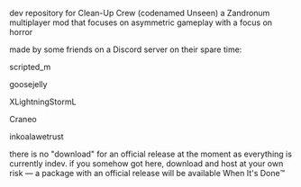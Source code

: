 dev repository for Clean-Up Crew (codenamed Unseen) 
a Zandronum multiplayer mod that focuses on asymmetric gameplay with a focus on horror

made by some friends on a Discord server on their spare time:

scripted_m

goosejelly

XLightningStormL

Craneo

inkoalawetrust

there is no "download" for an official release at the moment as everything is currently indev.
if you somehow got here, download and host at your own risk — a package with an official release
will be available When It's Done™️ 
